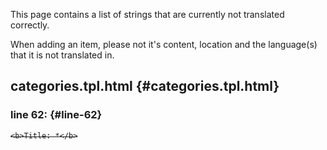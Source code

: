 This page contains a list of strings that are currently not translated
correctly.

When adding an item, please not it's content, location and the
language(s) that it is not translated in.

categories.tpl.html {#categories.tpl.html}
-------------------

### line 62: {#line-62}

<strike>

    <b>Title: *</b>

</strike>